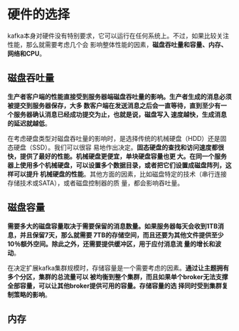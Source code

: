 硬件的选择
===================================================================================
kafka本身对硬件没有特别要求，它可以运行在任何系统上。不过，如果比较关注性能，那么就需要考虑几个会
影响整体性能的因素，**磁盘吞吐量和容量、内存、网络和CPU**。

## 磁盘吞吐量
**生产者客户端的性能直接受到服务器端磁盘吞吐量的影响。生产者生成的消息必须被提交到服务器保存，大多
数客户端在发送消息之后会一直等待，直到至少有一个服务器确认消息已经成功提交为止，也就是说，磁盘写入
速度越快，生成消息的延迟就越低**。

在考虑硬盘类型对磁盘吞吐量的影响时，是选择传统的机械硬盘（HDD）还是固态硬盘（SSD）。我们可以很容
易地作出决定。**固态硬盘的查找和访问速度都很快，提供了最好的性能。机械硬盘更便宜，单块硬盘容量也更
大。在同一个服务器上使用多个机械硬盘，可以设置多个数据目录，或者把它们设置成磁盘阵列，这样可以提升
机械硬盘的性能**。其他方面的因素，比如磁盘特定的技术（串行连接存储技术或SATA），或者磁盘控制器的质
量，都会影响吞吐量。

## 磁盘容量
**需要多大的磁盘容量取决于需要保留的消息数量。如果服务器每天会收到1TB消息，并且保留7天，那么就需要
7TB的存储空间，而且还要为其他文件提供至少10％额外空间。除此之外，还需要提供缓冲区，用于应付消息流
量的增长和波动**。

在决定扩展kafka集群规模时，存储容量是一个需要考虑的因素。**通过让主题拥有多个分区，集群的总流量可以
被均衡到整个集群，而且如果单个broker无法支撑全部容量，可以让其他broker提供可用的容量。存储容量的选
择同时受到集群复制策略的影响**。

## 内存





